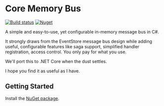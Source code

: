 # Core Memory Bus
[![Build status](https://ci.appveyor.com/api/projects/status/9131ajlthj55apdx?svg=true)](https://ci.appveyor.com/project/machonky/corememorybus)
[![Nuget](https://img.shields.io/nuget/v/CoreMemoryBus.svg)](https://www.nuget.org/packages/CoreMemoryBus)

A simple and easy-to-use, yet configurable in-memory message bus in C#.

It strongly draws from the EventStore message bus design while adding useful, configurable features like saga support, simplified handler registration, access control. You only pay for what you use.

We'll port this to .NET Core when the dust settles.

I hope you find it as useful as I have.

## Getting Started

Install the [NuGet package](https://www.nuget.org/packages/CoreMemoryBus).
